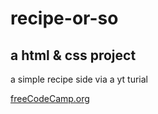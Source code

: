 # recipe-or-so

## a html & css project

a simple recipe side via a yt turial

[freeCodeCamp.org](https://youtu.be/-8LTPIJBGwQ?si=A6fow5dNDeIBtu2w)